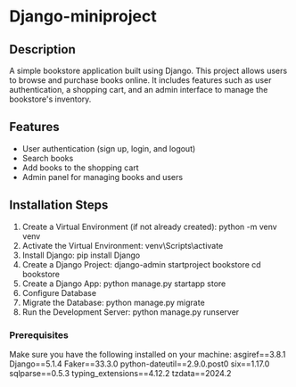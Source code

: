 # Django-miniproject

## Description
A simple bookstore application built using Django. This project allows users to browse and purchase books online. It includes features such as user authentication, a shopping cart, and an admin interface to manage the bookstore's inventory.

## Features
- User authentication (sign up, login, and logout)
- Search books
- Add books to the shopping cart
- Admin panel for managing books and users
  
## Installation Steps
1.	Create a Virtual Environment (if not already created):
   python -m venv venv
2.	Activate the Virtual Environment:
    venv\Scripts\activate
3.	Install Django:
     pip install Django
4.	Create a Django Project:
    django-admin startproject bookstore
    cd bookstore
5.	Create a Django App:
   python manage.py startapp store
6.	Configure Database
7.	Migrate the Database: python manage.py migrate
8.	Run the Development Server:
python manage.py runserver

### Prerequisites
Make sure you have the following installed on your machine:
asgiref==3.8.1
Django==5.1.4
Faker==33.3.0
python-dateutil==2.9.0.post0
six==1.17.0
sqlparse==0.5.3
typing_extensions==4.12.2
tzdata==2024.2
